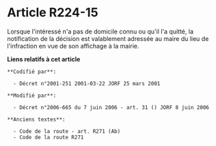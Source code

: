 # Article R224-15

Lorsque l'intéressé n'a pas de domicile connu ou qu'il l'a quitté, la notification de la décision est valablement adressée au
maire du lieu de l'infraction en vue de son affichage à la mairie.

**Liens relatifs à cet article**

	**Codifié par**:

	  - Décret n°2001-251 2001-03-22 JORF 25 mars 2001

	**Modifié par**:

	  - Décret n°2006-665 du 7 juin 2006 - art. 31 () JORF 8 juin 2006

	**Anciens textes**:

	  - Code de la route - art. R271 (Ab)
	  - Code de la route R271
